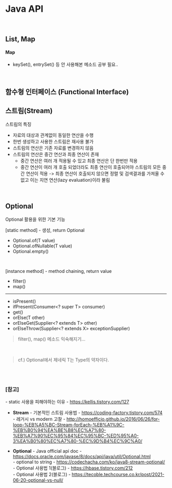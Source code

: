 # Java API


<br>

## List, Map

#### Map

* keySet(), entrySet() 등 안 사용해본 메소드 공부 필요..

<br>

## 함수형 인터페이스 (Functional Interface)



## 스트림(Stream)

스트림의 특징
* 자료의 대상과 관계없이 동일한 연산을 수행
* 한번 생성하고 사용한 스트림은 재사용 불가
* 스트림의 연산은 기존 자료를 변경하지 않음
* 스트림의 연산은 중간 연산과 최종 연산이 존재
  - 중간 연산은 여러 개 적용될 수 있고 최종 연산은 단 한번만 적용
  - 중간 연산이 여러 개 호출 되었더라도 최종 연산이 호출되어야 스트림의 모든 중간 연산이 적용
    -> 최종 연산이 호출되지 않으면 정렬 및 검색결과를 가져올 수 없고 이는 지연 연산(lazy evaluation)이라 불림


<br>

## Optional

Optional 활용을 위한 기본 기능 

[static method] - 생성, return Optional<T>

* Optional.of(T value)
* Optional.ofNullable(T value)
* Optional.empty()

<br>

[instance method] - method chaining, return value
* filter()
* map()
---
* isPresent()
* ifPresent(Consumer<? super T> consumer)
* get()
* orElse(T other)
* orElseGet(Supplier<? extends T> other)
* orElseThrow(Supplier<? extends X> exceptionSupplier)

> filter(), map() 메소드 익숙해지기...

<br>




> cf.) Optional<T>에서 제네릭 T는 Type의 약자이다.
<br>

<br>



### [참고] <br>
  *-* static 사용을 피해야하는 이유 - https://kellis.tistory.com/127 <br>

  * **Stream**
  *-* 기본적인 스트림 사용법 - https://coding-factory.tistory.com/574 <br>
  *-* 레거시 vs modern 고찰 - http://homoefficio.github.io/2016/06/26/for-loop-%EB%A5%BC-Stream-forEach-%EB%A1%9C-%EB%B0%94%EA%BE%B8%EC%A7%80-%EB%A7%90%EC%95%84%EC%95%BC-%ED%95%A0-3%EA%B0%80%EC%A7%80-%EC%9D%B4%EC%9C%A0/ <br>
  

  * **Optional**
  *-* Java official api doc - https://docs.oracle.com/javase/8/docs/api/java/util/Optional.html <br>
  *-* optional to string - https://codechacha.com/ko/java8-stream-optional/ <br>
  *-* Optional 사용법 1(블로그) - https://hbase.tistory.com/212 <br>
  *-* Optional 사용법 2(블로그) - https://tecoble.techcourse.co.kr/post/2021-06-20-optional-vs-null/ <br>
  
